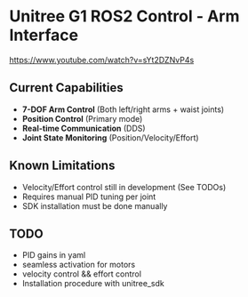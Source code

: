 # Unitree G1 ROS2 Control - Arm Interface

https://www.youtube.com/watch?v=sYt2DZNvP4s

## Current Capabilities
- **7-DOF Arm Control** (Both left/right arms + waist joints)
- **Position Control** (Primary mode)
- **Real-time Communication** (DDS)
- **Joint State Monitoring** (Position/Velocity/Effort)

## Known Limitations
- Velocity/Effort control still in development (See TODOs)
- Requires manual PID tuning per joint
- SDK installation must be done manually

## TODO

- PID gains in yaml
- seamless activation for motors
- velocity control && effort control
- Installation procedure with unitree_sdk 
